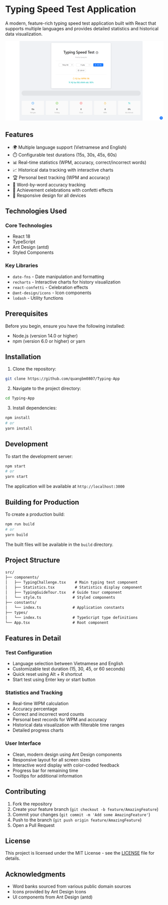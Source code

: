# Typing Speed Test Application

A modern, feature-rich typing speed test application built with React that supports multiple languages and provides detailed statistics and historical data visualization.

![Typing Speed Test Screenshot](/typing-app/screenshot/screenshot.png)

## Features

- 🌍 Multiple language support (Vietnamese and English)
- ⏱️ Configurable test durations (15s, 30s, 45s, 60s)
- 📊 Real-time statistics (WPM, accuracy, correct/incorrect words)
- 📈 Historical data tracking with interactive charts
- 🏆 Personal best tracking (WPM and accuracy)
- 🎯 Word-by-word accuracy tracking
- 🎉 Achievement celebrations with confetti effects
- 📱 Responsive design for all devices

## Technologies Used

### Core Technologies
- React 18
- TypeScript
- Ant Design (antd)
- Styled Components

### Key Libraries
- `date-fns` - Date manipulation and formatting
- `recharts` - Interactive charts for history visualization
- `react-confetti` - Celebration effects
- `@ant-design/icons` - Icon components
- `lodash` - Utility functions

## Prerequisites

Before you begin, ensure you have the following installed:
- Node.js (version 14.0 or higher)
- npm (version 6.0 or higher) or yarn

## Installation

1. Clone the repository:
```bash
git clone https://github.com/quangbm0807/Typing-App
```

2. Navigate to the project directory:
```bash
cd Typing-App
```

3. Install dependencies:
```bash
npm install
# or
yarn install
```

## Development

To start the development server:

```bash
npm start
# or
yarn start
```

The application will be available at `http://localhost:3000`

## Building for Production

To create a production build:

```bash
npm run build
# or
yarn build
```

The built files will be available in the `build` directory.

## Project Structure

```
src/
├── components/
│   ├── TypingChallenge.tsx    # Main typing test component
│   ├── Statistics.tsx         # Statistics display component
│   ├── TypingGuideTour.tsx   # Guide tour component
│   └── style.ts              # Styled components
├── constants/
│   └── index.ts              # Application constants
├── types/
│   └── index.ts              # TypeScript type definitions
└── App.tsx                   # Root component
```

## Features in Detail

### Test Configuration
- Language selection between Vietnamese and English
- Customizable test duration (15, 30, 45, or 60 seconds)
- Quick reset using Alt + R shortcut
- Start test using Enter key or start button

### Statistics and Tracking
- Real-time WPM calculation
- Accuracy percentage
- Correct and incorrect word counts
- Personal best records for WPM and accuracy
- Historical data visualization with filterable time ranges
- Detailed progress charts

### User Interface
- Clean, modern design using Ant Design components
- Responsive layout for all screen sizes
- Interactive word display with color-coded feedback
- Progress bar for remaining time
- Tooltips for additional information

## Contributing

1. Fork the repository
2. Create your feature branch (`git checkout -b feature/AmazingFeature`)
3. Commit your changes (`git commit -m 'Add some AmazingFeature'`)
4. Push to the branch (`git push origin feature/AmazingFeature`)
5. Open a Pull Request

## License

This project is licensed under the MIT License - see the [LICENSE](LICENSE) file for details.

## Acknowledgments

- Word banks sourced from various public domain sources
- Icons provided by Ant Design Icons
- UI components from Ant Design (antd)